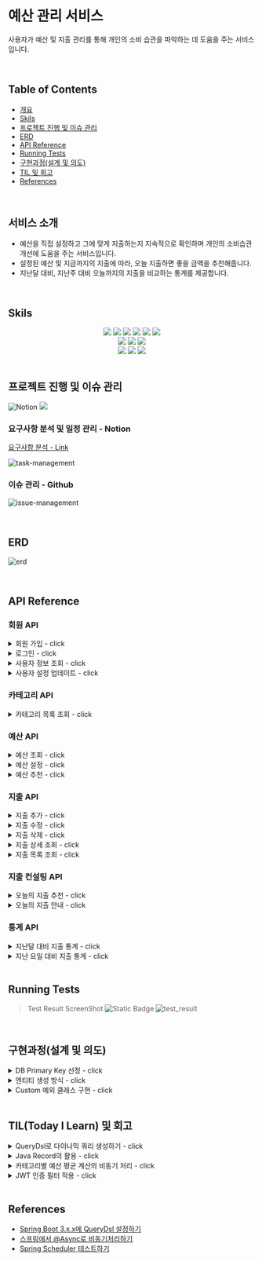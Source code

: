 # 예산 관리 서비스

사용자가 예산 및 지출 관리를 통해 개인의 소비 습관을 파악하는 데 도움을 주는 서비스입니다.

<br/>

## Table of Contents

- [개요](#개요)
- [Skils](#skils)
- [프로젝트 진행 및 이슈 관리](#프로젝트-진행-및-이슈-관리)
- [ERD](#erd)
- [API Reference](#api-reference)
- [Running Tests](#running-tests)
- [구현과정(설계 및 의도)](#구현과정설계-및-의도)
- [TIL 및 회고](#tiltoday-i-learn-및-회고)
- [References](#references)

<br/>

## 서비스 소개

- 예산을 직접 설정하고 그에 맞게 지출하는지 지속적으로 확인하며 개인의 소비습관 개선에 도움을 주는 서비스입니다.
- 설정된 예산 및 지금까지의 지출에 따라, 오늘 지출하면 좋을 금액을 추천해줍니다.
- 지난달 대비, 지난주 대비 오늘까지의 지출을 비교하는 통계를 제공합니다.

<br/>

## Skils

<div align=center> 
<img src="https://img.shields.io/badge/java-007396?style=for-the-badge&logo=java&logoColor=white">
<img src="https://img.shields.io/badge/spring boot-6DB33F?style=for-the-badge&logo=springboot&logoColor=white">
<img src="https://img.shields.io/badge/spring data jpa-6DB33F?style=for-the-badge&logo=spring&logoColor=white">
<img src="https://img.shields.io/badge/junit5-25A162?style=for-the-badge&logo=junit5&logoColor=white">
<img src="https://img.shields.io/badge/mysql-4479A1?style=for-the-badge&logo=mysql&logoColor=white">
<img src="https://img.shields.io/badge/h2-4479A1?style=for-the-badge">

<br/>

<img src="https://img.shields.io/badge/docker-2496ED?style=for-the-badge&logo=docker&logoColor=white">
<img src="https://img.shields.io/badge/Github Actions-2088FF?style=for-the-badge&logo=Githubactions&logoColor=white">
<img src="https://img.shields.io/badge/AWS Ec2-FF9900?style=for-the-badge&logo=amazonec2&logoColor=white">

<br/>

<img src="https://img.shields.io/badge/Github-181717?style=for-the-badge&logo=Github&logoColor=white">
<img src="https://img.shields.io/badge/Notion-000000?style=for-the-badge&logo=notion&logoColor=white">
<img src="https://img.shields.io/badge/erd cloud-%23000000.svg?style=for-the-badge&logo=diagrams.net&logoColor=white">
</div>

<br/>

## 프로젝트 진행 및 이슈 관리

![Notion](https://img.shields.io/badge/Notion-%23000000.svg?style=for-the-badge&logo=notion&logoColor=white)
<img src="https://img.shields.io/badge/Github-181717?style=for-the-badge&logo=Github&logoColor=white">


### 요구사항 분석 및 일정 관리 - Notion

[요구사항 분석 - Link](https://wonwonjung.notion.site/7d25f7d956b74345b9bce7d973d951cf?pvs=4)

![task-management](https://github.com/jjungyeun/budget-management-backend/assets/29030538/0ffadc3e-b82a-495f-8c1b-78e86f0f36c0)

### 이슈 관리 - Github
![issue-management](https://github.com/jjungyeun/budget-management-backend/assets/29030538/57a012cb-5ddc-448e-baee-a9052fb66e3b)

<br/>

## ERD
![erd](https://github.com/jjungyeun/budget-management-backend/assets/29030538/f48aac0b-de6c-4feb-87ca-8d2a86c0e5e3)


<br/>

## API Reference

### 회원 API

<details>
<summary>회원 가입 - click</summary>

#### Request

`POST /api/members`

```json
{
  "account": "계정",
  "password": "비밀번호",
  "nickname": "닉네임",
  "push_option": true
}
```

| Field         | Type     | Description         |
|:--------------|:---------|:--------------------|
| `account`     | `string` | **(Required)** 계정   |
| `password`    | `string` | **(Required)** 비밀번호 |
| `nickname`    | `string` | **(Required)** 닉네임  |
| `push_option` | `string` | 푸시 옵션 동의 여부         |

#### Response

```text
200 OK
```

</details>

<details>
<summary>로그인 - click</summary>

#### Request

`POST /api/logins`

```json
{
  "account": "계정",
  "password": "비밀번호"
}
```

#### Response

```json
{
  "accesstoken": "eljlksadjfklsdajfsfklsajsdadsdasfsdaf"
}
```

</details>

<details>
<summary>사용자 정보 조회 - click</summary>

#### Request

`GET /api/members`

```text
Authentication: Bearer {JWT}
```

#### Response

```json
{
  "account": "test1234",
  "nickname": "닉네임",
  "push_option": false
}
```

</details>

<details>
<summary>사용자 설정 업데이트 - click</summary>

#### Request

`PUT /api/members`

```text
Authentication: Bearer {JWT}
```

```json
{
  "nickname": "닉네임",
  "push_option": false
}
```

#### Response

```json
{
  "account": "test1234",
  "nickname": "닉네임",
  "push_option": false
}
```

</details>

### 카테고리 API

<details>
<summary>카테고리 목록 조회 - click</summary>

#### Request

`GET /api/categories`

```text
Authentication: Bearer {JWT}
```

#### Response

```json
{
  "categories": [
    {
      "id": 1,
      "name": "식비"
    },
    {
      "id": 2,
      "name": "교통"
    }
  ]
}
```

</details>

### 예산 API

<details>
<summary>예산 조회 - click</summary>

#### Request

`GET /api/budgets`

```text
Authentication: Bearer {JWT}
```

#### Response

```json
{
  "budgets": [
    {
      "category_id": 1,
      "category_name": "식비",
      "amount": 300000
    },
    {
      "category_id": 2,
      "category_name": "교통",
      "amount": 150000
    }
  ]
}
```

</details>
<details>
<summary>예산 설정 - click</summary>

#### Request

`POST /api/budgets`

```text
Authentication: Bearer {JWT}
```

```json
{
  "budgets": [
    {
      "category_id": 1,
      "amount": 300000
    },
    {
      "category_id": 2,
      "amount": 150000
    }
  ]
}
```

#### Response

```text
200 OK
```

</details>

<details>
<summary>예산 추천 - click</summary>

#### Request

`GET /api/budgets/recommend`

```text
Authentication: Bearer {JWT}
```

| Query Parameter | Type  | Description                                          |
|:----------------|:------|:-----------------------------------------------------|
| `total_amount`  | `int` | **(Required)** 예산 총액. 해당 금액을 기준으로 각 카테고리의 예산을 추천해준다. |

#### Response

```json
{
  "budgets": [
    {
      "category_id": 1,
      "category_name": "식비",
      "amount": 300000
    },
    {
      "category_id": 2,
      "category_name": "교통",
      "amount": 150000
    }
  ]
}
```

</details>

### 지출 API

<details>
<summary>지출 추가 - click</summary>

#### Request

`POST /api/expenses`

```text
Authentication: Bearer {JWT}
```

```json
{
  "expended_at": "2023-11-09T17:12:00",
  "amount": 12000,
  "category": "식비",
  "memo": "점심으로 마라탕",
  "is_excluded_sum": false
}
```

| Field             | Type       | Description                                     |
|:------------------|:-----------|:------------------------------------------------|
| `expended_at`     | `datetime` | **(Required)** 지출 일시                            |
| `amount`          | `int`      | **(Required)** 지출 금액                            |
| `category`        | `string`   | **(Required)** 카테고리                             |
| `memo`            | `string`   | 메모                                              |
| `is_excluded_sum` | `boolean`  | 지출 합계 제외 여부. True인 경우 지출 목록 합계 또는 통계에 포함되지 않는다. |

#### Response

```text
200 OK
```

</details>
<details>
<summary>지출 수정 - click</summary>

#### Request

`PUT /api/expenses/{expense_id}`

```text
Authentication: Bearer {JWT}
```

```json
{
  "expended_at": "2023-11-09T17:12:00",
  "amount": 12000,
  "category": "식비",
  "memo": "점심으로 마라탕",
  "is_excluded_sum": false
}
```

| Field             | Type       | Description                                     |
|:------------------|:-----------|:------------------------------------------------|
| `expended_at`     | `datetime` | **(Required)** 지출 일시                            |
| `amount`          | `int`      | **(Required)** 지출 금액                            |
| `category`        | `string`   | **(Required)** 카테고리                             |
| `memo`            | `string`   | 메모                                              |
| `is_excluded_sum` | `boolean`  | 지출 합계 제외 여부. True인 경우 지출 목록 합계 또는 통계에 포함되지 않는다. |

#### Response

```text
200 OK
```

```json
{
  "expense_id": 10,
  "expended_at": "2023-11-09T18:12:00",
  "amount": 12500,
  "category": "식비",
  "memo": "저녁으로 마라탕",
  "is_excluded_sum": false
}
```

</details>
<details>
<summary>지출 삭제 - click</summary>

#### Request

`DELETE /api/expenses/{expense_id}`

```text
Authentication: Bearer {JWT}
```

#### Response

```text
200 OK
```

</details>

<details>
<summary>지출 상세 조회 - click</summary>

#### Request

`GET /api/expenses/{expense_id}`

```text
Authentication: Bearer {JWT}
```

#### Response

```text
200 OK
```

```json
{
  "expense_id": 10,
  "expended_at": "2023-11-09T18:12:00",
  "amount": 12500,
  "category": "식비",
  "memo": "저녁으로 마라탕",
  "is_excluded_sum": false
}
```

| Field             | Type       | Description                                     |
|:------------------|:-----------|:------------------------------------------------|
| `expense_id`      | `long`     | 지출 고유 아이디                                       |
| `expended_at`     | `datetime` | 지출 일시                                           |
| `amount`          | `int`      | 지출 금액                                           |
| `category`        | `string`   | 카테고리                                            |
| `memo`            | `string`   | 메모                                              |
| `is_excluded_sum` | `boolean`  | 지출 합계 제외 여부. True인 경우 지출 목록 합계 또는 통계에 포함되지 않는다. |

</details>
<details>
<summary>지출 목록 조회 - click</summary>

#### Request

`GET /api/expenses`

```text
Authentication: Bearer {JWT}
```

| Query Parameter | Type           | Description                                                                                                                      |
|:----------------|:---------------|:---------------------------------------------------------------------------------------------------------------------------------|
| `start_date`    | `date`         | **(Required)** 조회 시작 날짜                                                                                                          |
| `end_date`      | `date`         | **(Required)** 조회 종료 날짜                                                                                                          |
| `min_amount`    | `int`          | 조회할 최소 금액                                                                                                                        |
| `max_amount`    | `int`          | 조회할 최대 금액                                                                                                                        |
| `order_by`      | `string`       | 정렬 기준 `date`(날짜) 또는 `amount`(금액)와 정렬 방향 `asc`(오름차순) 또는 `desc`(내림차순)을 조합한 값 <br> ex) `date:asc` (날짜 오름차순), `amount:desc`(금액 내림차순) |
| `search`        | `string`       | 지출 메모에 검색어가 포함된 경우만 조회                                                                                                           |
| `category`      | `string array` | 해당 카테고리의 지출만 조회 (`,`로 구분) <br> value → 식비, 교통, 여가, 건강, 생활, 경조사, 기타 <br> ex) `category=교통,생활`                                     |

#### Response

```text
200 OK
```

```json
{
  "total_amount": 135000,
  "category_amounts": [
    {
      "category": "식비",
      "amount": 119000
    },
    {
      "category": "교통",
      "amount": 16000
    }
  ],
  "expenses": [
    {
      "expense_id": 111,
      "expended_at": "2023-11-09T11:30:00",
      "amount": 12000,
      "category": "식비",
      "memo": "점심으로 마라탕"
    },
    {
      "expense_id": 15,
      "expended_at": "2023-10-31T12:30:00",
      "amount": 17000,
      "category": "식비",
      "memo": "XX이랑 마라탕&꿔..."
    },
    {
      "expense_id": 12,
      "expended_at": "2023-10-31T11:50:00",
      "amount": 3700,
      "category": "교통",
      "memo": "마라탕 먹으러 강남..."
    }
  ]
}
```

| Field              | Type          | Description |
|:-------------------|:--------------|:------------|
| `total_amount`     | `int`         | 조회된 지출들의 총액 |
| `category_amounts` | `object list` | 카테고리별 지출 총액 |
| `expenses`         | `object list` | 각 지출의 정보    |

</details>

### 지출 컨설팅 API

<details>
<summary>오늘의 지출 추천 - click</summary>

#### Request

`GET /api/expenses/todays-recommend`

```text
Authentication: Bearer {JWT}
```

#### Response

```text
200 OK
```

```json
{
  "budget": 35000,
  "ment": "지출을 잘 조절하고 계세요! 앞으로도 화이팅!"
}
```

| Field          | Type     | Description           |
|:---------------|:---------|:----------------------|
| `today_budget` | `int`    | 예산을 만족하기 위해 오늘 지출할 금액 |
| `ment`         | `string` | 사용자의 예산/지출 상황에 맞는 멘트  |

</details>
<details>
<summary>오늘의 지출 안내 - click</summary>

#### Request

`GET /api/expenses/todays-feedback`

```text
Authentication: Bearer {JWT}
```

#### Response

```text
200 OK
```

```json
{
  "budget": 35000,
  "expense": 45000,
  "risk": 128,
  "categories": [
    {
      "category": "식비",
      "expense": 37000
    },
    {
      "category": "생활",
      "expense": 8000
    }
  ]
}
```

| Field     | Type            | Description           |
|:----------|:----------------|:----------------------|
| `budget`  | `int`           | 예산을 만족하기 위해 오늘 지출했어야 할 금액 |
| `expense` | `int`           | 오늘 사용한 총액  |
| `risk`    | `int (percent)` | 위험도: 오늘 지출했어야 할 금액 대비 오늘 실제로 지출한 금액 (%)  |
| `categories` | `object list`           | 카테고리별 오늘 지출 총액  |

</details>

### 통계 API

<details>
<summary>지난달 대비 지출 통계 - click</summary>

#### Request

`GET /api/statistics/month`

```text
Authentication: Bearer {JWT}
```

#### Response

```text
200 OK
```

```json
{
  "last_expense": 100000,
  "this_expense": 170000,
  "increase_rate": 170,
  "categories": [
    {
      "category": "식비",
      "last_expense": 37000,
      "this_expense": 45000,
      "increase_rate": 121
    }
  ]
}
```

| Field     | Type            | Description                                                     |
|:----------|:----------------|:----------------------------------------------------------------|
| `last_expense`  | `int`           | 지난 달 N일까지 사용한 총액                                                |
| `this_expense` | `int`           | 이번 달 오늘(N일)까지 사용한 총액                                            |
| `increase_rate`    | `int (percent)` | 지난달 대비 이번달에 사용한 금액의 증가율 (%)                                     |
| `categories` | `object list`           | 카테고리별 지난달 총액, 이번달 총액 및 증가율 <br> * 이번 달 오늘(N일)까지 지출이 있는 카테고리만 제공 |

</details>
<details>
<summary>지난 요일 대비 지출 통계 - click</summary>

#### Request

`GET /api/statistics/day-of-week`

```text
Authentication: Bearer {JWT}
```

#### Response

```text
200 OK
```

```json
{
  "last_expense": 100000,
  "this_expense": 170000,
  "increase_rate": 170,
  "categories": [
    {
      "category": "식비",
      "last_expense": 37000,
      "this_expense": 45000,
      "increase_rate": 121
    }
  ]
}
```

| Field     | Type            | Description                                                     |
|:----------|:----------------|:----------------------------------------------------------------|
| `last_expense`  | `int`           | 지난주 N요일에 사용한 총액                                            |
| `this_expense` | `int`           | 오늘(N요일) 사용한 총액                                            |
| `increase_rate`    | `int (percent)` | 지난주 N요일 대비 오늘 사용한 금액의 증가율 (%)                                     |
| `categories` | `object list`           | 카테고리별 지난주 N요일 총액, 오늘 총액 및 증가율 <br> * 오늘 지출이 있는 카테고리만 제공 |

</details>



<br/>

## Running Tests

> Test Result ScreenShot ![Static Badge](https://img.shields.io/badge/Test_Passed-36/36-green)
![test_result](https://github.com/jjungyeun/budget-management-backend/assets/29030538/b98f4a3b-ee16-4ecd-908b-99af88b52f18)

<br/>

## 구현과정(설계 및 의도)


<details>

<summary>DB Primary Key 선정 - click</summary>

#### 논의 사항

- 각 테이블의 unique한 컬럼(또는 컬럼의 조합)을 PK로 사용하는 것이 좋을지, 아니면 서비스 내부적으로만 사용되는 임의의 ID 컬럼을 추가하여 사용하는 것이 좋을지

#### 조사 내용

- 별도 ID 컬럼이 필요한 이유
  - 실무에서는 언젠가 요구조건이 바뀔 수 있기 때문에 비즈니스와 관련 없는 컬럼을 ID로 지정하는 것이 좋다.
  - 비즈니스와 관련된 컬럼을 PK로 지정하게 되면 해당 컬럼에 대한 요구조건이 변경될 경우 이를 FK로 사용하는 모든 테이블에 영향이 간다.
  - 단, 컬럼이 명확한 값을 가지며 PK조건을 완전히 만족하고, 미래에도 변할 가능성이 없다면 PK로 설정해도 좋다.
- Auto Increment ID
  - 분산형 시스템 사용 시 여러 데이터베이스 끼리 동기화가 잘 이루어지지 않으면, ID가 중복되어 생성될 수 있다.
  - 키를 예측하기 쉽기 때문에 SQL Injection 공격에 취약해질 수 있다.
- UUID
  - 100% unique한 것은 아니지만 충돌할 가능성이 굉장히 낮다. (10^-38 정도의 확률)
  - UUID를 사용하려면 BINARY(16), VARCHAR 등을 사용해야 한다.
    - int 타입을 쓰는 auto increment보다 메모리를 더 많이 차지하고, 서버에서 UUID를 생성해서 넣어줘야 하므로 INSERT 시간이 더 걸린다는 단점이 있다.

#### 결론

- 단일 DB라면 AUTO_INCREMENT 사용, 다중 DB를 사용하는 분산형 환경이면 데이터 일관성을 위해 UUID를 사용하는 것을 고려하는 것이 좋다.
- `보드미`에서는 단일 DB를 사용하며 id가 예측되는 상황에 예민하지 않기 때문에 Auto Increment ID를 PK로 사용하였다.
  - 단, 보드마다 보드 코드를 UUID로 생성하여 보드에 접근하는 URL에는 숫자 키가 아닌 코드를 사용하였다.

</details>

<details>
<summary>엔티티 생성 방식 - click</summary>

#### 가능한 방식

1. 생성자
  - 모든 필드를 포함한 생성자를 만들어 사용한다.
  - 필드가 많은 경우 생성자 사용시 인자를 넣는 순서가 헷갈릴 수 있다.
2. static 생성 메서드
  - 엔티티 생성 과정에서 비즈니스 로직이 들어가거나, 의미있는 메서드 이름이 필요한 경우세 사용한다.
  - 1번 방식과 마찬가지로 파라미터가 많으면 사용에 어려움을 느낄 수 있다.
3. Builder
  - builder 패턴을 활용하여 파라미터가 많은 경우 사용성을 높일 수 있다.
    - Lombok의 `@Builder`를 사용하여 간편하게 만들 수 있다.

#### 결론

- 필드가 적은 경우(2개 이하)에만 생성자 방식을 사용하고 그 외에는 모두 Builder 방식을 사용하기로 결정하였다.
- 생성자(Builder 포함) 파라미터에서 DB의 PK가 되는 id를 제외하여 개발자가 실수로 id를 지정하지 않도록 하였다.
- 생성자(Builder 포함) 내에 엔티티 필드의 유효성을 검증하는 로직을 추가하였다.
  - ex) 보드의 `startDate`는 `endDate` 보다 이후일 수 없다.

</details>


<details>
<summary>Custom 예외 클래스 구현 - click</summary>

- 서버단의 예상치 못한 오류를 제외하고, 서비스 로직이 실행되는 동안 발생하는 예측 가능한 예외가 발생하는 경우에 동일한 형식의 응답을 던져주고자 하였다.
  - 클라이언트와 공유된 예외 코드를 사용하여, 클라이언트에서 각 상황에 대한 대처를 할 수 있다.
  - 문제 상황이 발생했을 때 서버 오류로 인식되지 않고 클라이언트 오류라는 것을 알릴 수 있다.
- 생성자로 예외 코드를 전달받는 CustomException 클래스를 구현하고, 해당 예외가 발생했을 때 ExceptionHandler를 통해 동일한 형식의 응답을 반환한다.
  - CustomException에서 사용하는 예외코드는 응답 메시지를 포함한 Enum 클래스를 정의하여, 필요 시 계속해서 값을 추가할 수 있도록 하였다.

```java
@Getter
public class CustomException extends RuntimeException {
    private final ErrorCode errorCode;
    private final String message;
    private final HttpStatus status;

    public CustomException(ErrorCode errorCode) {
        this.errorCode = errorCode;
        this.message = errorCode.getMessage();
        this.status = errorCode.getStatus();
    }
}


public enum ErrorCode {
  DUPLICATE_ACCOUNT(HttpStatus.BAD_REQUEST, "중복된 계정입니다."),
  MEMBER_NOT_FOUND(HttpStatus.NOT_FOUND, "존재하지 않는 사용자입니다."),
  LOGIN_FAILED(HttpStatus.BAD_REQUEST, "잘못된 아이디 또는 비밀번호입니다."),

  // AUTH
  EXPIRE_TOKEN(HttpStatus.UNAUTHORIZED, "만료된 토큰입니다."),
  INVALID_TOKEN(HttpStatus.UNAUTHORIZED, "잘못된 토큰입니다."),
  EMPTY_AUTHORIZATION_HEADER(HttpStatus.BAD_REQUEST, "인증헤더가 비어있습니다.")
}
```

</details>

<br/>


## TIL(Today I Learn) 및 회고

<details>
<summary>QueryDsl로 다이나믹 쿼리 생성하기 - click</summary>

- 현 서비스의 `지출 목록 조회` API에서는 다양한 검색 조건을 사용한다.
  - 검색어, 카테고리 분류, 최대/최소 금액 등의 조건이 들어갈수도 안들어갈 수도 있다.
  - JPQL이나 Native Query를 사용하면 조건이 있는 경우와 없는 경우를 나누어서 query string을 조합해야 한다.
- QueryDsl에서는 BooleanExpression라는 조건식 클래스를 이용해서 조건이 있든 없든 간편하게 where절을 사용할 수 있다.
```java
public List<Expense> getExpense(String search, List<String> categories) {
        return queryFactory.selectFrom(expense)
                .where(
                    memoLike(search),
                    categoryIn(categories)
                )
                .fetch();
    }

private BooleanExpression memoLike(String search) {
        return StringUtils.hasText(search) ? expense.memo.contains(search) : null;
        }

private BooleanExpression categoryIn(List<String> categories) {
        return categories.isEmpty() ? null : category.name.in(categories);
        }
```
</details>

<details>
<summary>Java Record의 활용 - click</summary>

- Java 11을 사용할 때는 DTO같은 VO 클래스가 필요해도 Lombok의 @Data를 붙이거나 몇몇 어노테이션을 추가해 사용하였다.
- 코틀린을 사용했을 때는 data class를 잘 활용했었기에 Java에서도 16버전부터 정식으로 추가된 Record를 활용해보았다.
- 클래스명 뒤에 소괄호로 클래스의 필드를 선언한다.
  - 필드는 final로 선언되며, 자동적으로 모든 필드를 포함한 생성자 및 각 필드에 대한 조회 메소드가 생성된다.
```java
public record MemberDetailDto(
        String account,
        String nickname,
        Boolean pushOption
) { }
```

</details>

<details>
<summary>카테고리별 예산 평균 계산의 비동기 처리 - click</summary>

- 현재 작성된 코드는 사용자가 예산을 설정할 때마다 카테고리별 비율을 계산하여 카테고리 테이블을 업데이트 한다.
- 카테고리별 예산 평균의 경우 실시간성이 중요한 정보가 아니기 때문에 비동기처리하여 사용자가 예산 설정 시 계산 과정을 기다리지 않도록 할 수 있다.
- **추후 구현 예정**

</details>

<details>
<summary>JWT 인증 필터 적용 - click</summary>

- 현재 작성된 코드는 인증이 필요한 API에 인증용 어노테이션을 붙여 JWT로부터 사용자 정보를 알아낸다.
- 본 서비스에서는 회원가입 및 로그인을 제외하고 모든 API에 인증이 필요하므로, 전체 API에 인증을 적용하고 두 API를 제외하는 것이 알맞다.
  - 인증 어노테이션을 깜빡하는 실수를 방지할 수 있으며, 매번 어노테이션을 다는 반복 코드도 줄일 수 있다.
- 서블릿 필터로 인증 필터를 만들고 두 API만 제외하여 적용하면 앞으로 추가되는 API에도 자동으로 인증을 적용할 수 있다.
- **추후 구현 예정**

</details>

<br/>


## References

- [Spring Boot 3.x.x에 QueryDsl 설정하기](https://www.inflearn.com/questions/779498/%EC%8A%A4%ED%94%84%EB%A7%81-%EB%B6%80%ED%8A%B8-3-0-querydsl-%EC%84%A4%EC%A0%95-%EA%B4%80%EB%A0%A8)
- [스프링에서 @Async로 비동기처리하기](https://springboot.tistory.com/38)
- [Spring Scheduler 테스트하기](https://silvergoni.tistory.com/entry/use-awaitility%EB%A5%BC-%EC%82%AC%EC%9A%A9%ED%95%98%EC%97%AC-%EB%94%9C%EB%A0%88%EC%9D%B4-%ED%85%8C%EC%8A%A4%ED%8A%B8%ED%95%98%EA%B8%B0)


